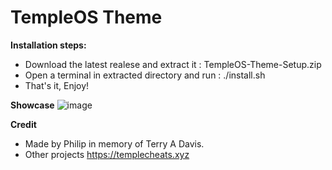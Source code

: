 # TempleOS Theme
**Installation steps:**
- Download the latest realese and extract it : TempleOS-Theme-Setup.zip
- Open a terminal in extracted directory and run : ./install.sh
- That's it, Enjoy!

**Showcase**
![image](https://github.com/PhilipPanda/TempleOS_Theme/assets/123938029/78b32a20-3457-48ae-9f4b-00ecff0b8692)

**Credit**
- Made by Philip in memory of Terry A Davis.
- Other projects https://templecheats.xyz
